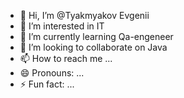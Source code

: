 - 👋 Hi, I’m @Tyakmyakov Evgenii
- 👀 I’m interested in IT
- 🌱 I’m currently learning Qa-engeneer
- 💞️ I’m looking to collaborate on Java
- 📫 How to reach me ...
- 😄 Pronouns: ...
- ⚡ Fun fact: ...

<!---
tyakmyakov88/tyakmyakov88 is a ✨ special ✨ repository because its `README.md` (this file) appears on your GitHub profile.
You can click the Preview link to take a look at your changes.
--->
